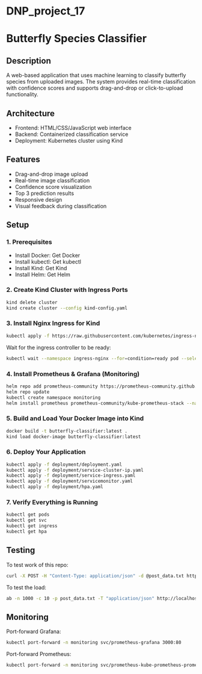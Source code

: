 # DNP_project_17

# Butterfly Species Classifier

## Description
A web-based application that uses machine learning to classify butterfly species from uploaded images. The system provides real-time classification with confidence scores and supports drag-and-drop or click-to-upload functionality.

## Architecture
- Frontend: HTML/CSS/JavaScript web interface
- Backend: Containerized classification service
- Deployment: Kubernetes cluster using Kind

## Features
- Drag-and-drop image upload
- Real-time image classification
- Confidence score visualization
- Top 3 prediction results
- Responsive design
- Visual feedback during classification

## Setup
### 1. Prerequisites
- Install Docker: Get Docker
- Install kubectl: Get kubectl
- Install Kind: Get Kind
- Install Helm: Get Helm
### 2. Create Kind Cluster with Ingress Ports
```bash
kind delete cluster
kind create cluster --config kind-config.yaml
```
### 3. Install Nginx Ingress for Kind
```bash
kubectl apply -f https://raw.githubusercontent.com/kubernetes/ingress-nginx/main/deploy/static/provider/kind/deploy.yaml
```
Wait for the ingress controller to be ready:
```bash
kubectl wait --namespace ingress-nginx --for=condition=ready pod --selector=app.kubernetes.io/component=controller --timeout=180s
```
### 4. Install Prometheus & Grafana (Monitoring)
```bash
helm repo add prometheus-community https://prometheus-community.github.io/helm-charts
helm repo update
kubectl create namespace monitoring
helm install prometheus prometheus-community/kube-prometheus-stack --namespace monitoring
```
### 5. Build and Load Your Docker Image into Kind
```bash
docker build -t butterfly-classifier:latest .
kind load docker-image butterfly-classifier:latest
```
### 6. Deploy Your Application
```bash
kubectl apply -f deployment/deployment.yaml
kubectl apply -f deployment/service-cluster-ip.yaml
kubectl apply -f deployment/service-ingress.yaml
kubectl apply -f deployment/servicemonitor.yaml
kubectl apply -f deployment/hpa.yaml
```

### 7. Verify Everything is Running
```bash
kubectl get pods
kubectl get svc
kubectl get ingress
kubectl get hpa
```

## Testing
To test work of this repo:
```bash
curl -X POST -H "Content-Type: application/json" -d @post_data.txt http://localhost/classify
```

To test the load:
```bash
ab -n 1000 -c 10 -p post_data.txt -T "application/json" http://localhost/classify
```

## Monitoring
Port-forward Grafana:
```bash
kubectl port-forward -n monitoring svc/prometheus-grafana 3000:80
```

Port-forward Prometheus:
```bash
kubectl port-forward -n monitoring svc/prometheus-kube-prometheus-prometheus 9090:9090
```

